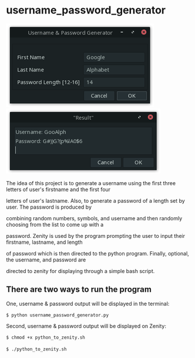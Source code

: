 # username_password_generator

![usr_pswd_gen](https://github.com/naa-7/username_password_generator/blob/main/usr_pswd_gen.png)
![result](https://github.com/naa-7/username_password_generator/blob/main/result.png)


The idea of this project is to generate a username using the first three letters of user's firstname and the first four 

letters of user's lastname. Also, to generate a password of a length set by user. The password is produced by 

combining random numbers, symbols, and username and then randomly choosing from the list to come up with a 

password. Zenity is used by the program prompting the user to input their firstname, lastname, and length 

of password which is then directed to the python program. Finally, optional, the username, and password are 

directed to zenity for displaying through a simple bash script.


## There are two ways to run the program

 One, username & password output will be displayed in the terminal:

    $ python username_password_generator.py


Second, username & password output will be displayed on Zenity:
   
    $ chmod +x python_to_zenity.sh

    $ ./python_to_zenity.sh
